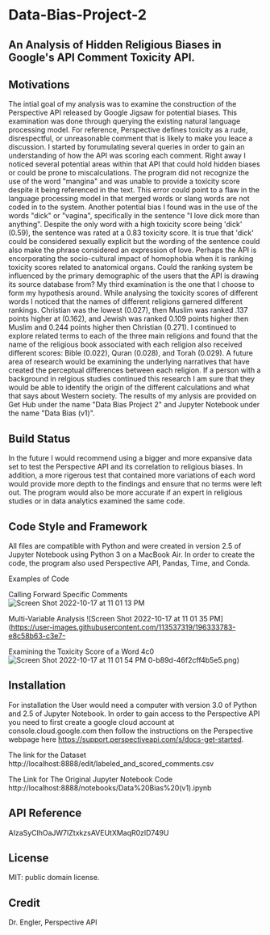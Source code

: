 # Data-Bias-Project-2
## An Analysis of Hidden Religious Biases in Google's API Comment Toxicity API. 


## Motivations
The intial goal of my analysis was to examine the construction of the Perspective API released by Google Jigsaw for potential biases. This examination was done through querying the existing natural language processing model. For reference, Perspective defines toxicity as a rude, disrespectful, or unreasonable comment that is likely to make you leace a discussion. I started by forumulating several queries in order to gain an understanding of how the API was scoring each comment. Right away I noticed several potential areas within that API that could hold hidden biases or could be prone to miscalculations. The program did not recognize the use of the word "mangina" and was unable to provide a toxicity score despite it being referenced in the text. This error could point to a flaw in the language processing model in that merged words or slang words are not coded in to the system. Another potential bias I found was in the use of the words "dick" or "vagina", specifically in the sentence "I love dick more than anything". Despite the only word with a high toxicity score being 'dick' (0.59), the sentence was rated at a 0.83 toxicity score. It is true that 'dick' could be considered sexually explicit but the wording of the sentence could also make the phrase considered an expression of love. Perhaps the API is encorporating the socio-cultural impact of homophobia when it is ranking toxicity scores related to anatomical organs. Could the ranking system be influenced by the primary demographic of the users that the API is drawing its source database from? My third examination is the one that I choose to form my hypothesis around. While analysing the toxicity scores of different words I noticed that the names of different religions garnered different rankings. Christian was the lowest (0.027), then Muslim was ranked .137 points higher at (0.162), and Jewish was ranked 0.109 points higher then Muslim and 0.244 points higher then Christian (0.271). I continued to explore related terms to each of the three main religions and found that the name of the religious book associated with each religion also received different scores: Bible (0.022), Quran (0.028), and Torah (0.029). A future area of research would be examining the underlying narratives that have created the perceptual differences between each religion. If a person with a background in relgious studies continued this research I am sure that they would be able to identify the origin of the different calculations and what that says about Western society. The results of my anlysis are provided on Get Hub under the name "Data Bias Project 2" and Jupyter Notebook under the name "Data Bias (v1)". 

## Build Status
In the future I would recommend using a bigger and more expansive data set to test the Perspective API and its correlation to religious biases. In addition, a more rigerous test that contained more variations of each word would provide more depth to the findings and ensure that no terms were left out. The program would also be more accurate if an expert in religious studies or in data analytics examined the same code. 

## Code Style and Framework 
All files are compatible with Python and were created in version 2.5 of Jupyter Notebook using Python 3 on a MacBook Air. In order to create the code, the program also used Perspective API, Pandas, Time, and Conda. 

Examples of Code

Calling Forward Specific Comments
![Screen Shot 2022-10-17 at 11 01 13 PM](https://user-images.githubusercontent.com/113537319/196333761-fefd988f-4e9c-49f3-a83e-f2e1cdecf234.png)

Multi-Variable Analysis 
![Screen Shot 2022-10-17 at 11 01 35 PM](https://user-images.githubusercontent.com/113537319/196333783-e8c58b63-c3e7-

Examining the Toxicity Score of a Word
4c0![Screen Shot 2022-10-17 at 11 01 54 PM](https://user-images.githubusercontent.com/113537319/196333798-3d40cdc4-bff2-4ee0-bed6-0d275314c7b4.png)
0-b89d-46f2cff4b5e5.png)


## Installation

For installation the User would need a computer with version 3.0 of Python and 2.5 of Jupyter Notebook. In order to gain access to the Perspective API you need to first create a google cloud account at console.cloud.google.com then follow the instructions on the Perspective webpage here https://support.perspectiveapi.com/s/docs-get-started. 

The link for the Dataset
http://localhost:8888/edit/labeled_and_scored_comments.csv

The Link for The Original Jupyter Notebook Code
http://localhost:8888/notebooks/Data%20Bias%20(v1).ipynb

## API Reference
AIzaSyClhOaJW7IZtxkzsAVEUtXMaqR0zlD749U

## License 
MIT: public domain license. 

## Credit
Dr. Engler, Perspective API


